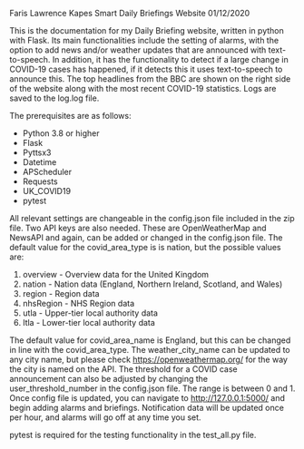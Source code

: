 Faris Lawrence Kapes	Smart Daily Briefings Website	01/12/2020


This is the documentation for my Daily Briefing website, written in python with Flask. Its main functionalities include the setting of alarms, with the option to add news and/or weather updates that are announced with text-to-speech. In addition, it has the functionality to detect if a large change in COVID-19 cases has happened, if it detects this it uses text-to-speech to announce this. The top headlines from the BBC are shown on the right side of the website along with the most recent COVID-19 statistics. Logs are saved to the log.log file.


The prerequisites are as follows:

* Python 3.8 or higher
* Flask
* Pyttsx3
* Datetime
* APScheduler
* Requests
* UK_COVID19
* pytest


All relevant settings are changeable in the config.json file included in the zip file. Two API keys are also needed. These are OpenWeatherMap and NewsAPI and again, can be added or changed in the config.json file. 
The default value for the covid_area_type is is nation, but the possible values are:

1. overview - Overview data for the United Kingdom
2. nation - Nation data (England, Northern Ireland, Scotland, and Wales)
3. region - Region data
4. nhsRegion - NHS Region data
5. utla - Upper-tier local authority data
6. ltla - Lower-tier local authority data

The default value for covid_area_name is England, but this can be changed in line with the covid_area_type.
The weather_city_name can be updated to any city name, but please check https://openweathermap.org/ for the way the city is named on the API.
The threshold for a COVID case announcement can also be adjusted by changing the user_threshold_number in the config.json file. The range is between 0 and 1.
Once config file is updated, you can navigate to http://127.0.0.1:5000/ and begin adding alarms and briefings. Notification data will be updated once per hour, and alarms will go off at any time you set. 

pytest is required for the testing functionality in the test_all.py file.
